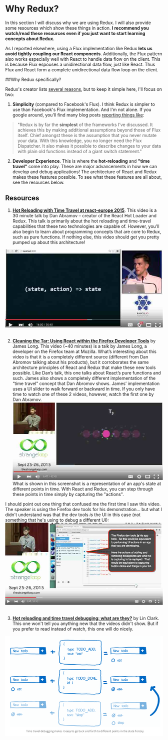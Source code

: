 # Why Redux?
In this section I will discuss why we are using Redux.  I will also provide some resources which show these things in action.  **I recommend you watch/read these resources even if you just want to start learning concepts about Redux.**

As I reported elsewhere, using a Flux implementation like Redux **lets us avoid tightly coupling our React components**.  Additionally, the Flux pattern also works especially well with React to handle data flow on the client.  This is because Flux espouses a unidirectional data flow, just like React.  Thus Flux and React form a complete unidirectional data flow loop on the client.

##Why Redux specifically?

Redux's creator lists [several reasons](http://stackoverflow.com/a/32920459/718325), but to keep it simple here, I'll focus on two:
1. **Simplicity** (compared to Facebook's Flux). I think Redux is simpler to use than Facebook's Flux implementation.  And I'm not alone.  If you google around, you'll find many blog posts [reporting things like](http://jamesknelson.com/which-flux-implementation-should-i-use-with-react/#redux):

 >"Redux is by far the **simplest** of the frameworks I’ve discussed. It achieves this by making additional assumptions beyond those of Flux itself. Chief amongst these is the assumption that you never mutate your data. With this knowledge, you no longer need the Flux Dispatcher. It also makes it possible to describe changes to your data with plain old functions instead of a giant switch statement."

2. **Developer Experience**.  This is where the **hot-reloading** and **"time travel"** come into play.  These are major advancements in how we can develop and debug applications!  The architecture of React and Redux makes these features possible.  To see what these features are all about, see the resources below. 


## Resources 

1. [**Hot Reloading with Time Travel at react-europe 2015**](https://www.youtube.com/watch?v=xsSnOQynTHs). This video is a 30 minute talk by Dan Abramov – creator of the React Hot Loader and Redux.  This talk is primarily about the hot reloading and time-travel capabilities that these two technologies are capable of. However, you'll also begin to learn about programming concepts that are core to Redux, such as pure functions.  If nothing else, this video should get you pretty pumped up about this architecture!

 ![](_assets/2015-12-18_18-02-41.jpg)
 <br /><br />
 
2. [**Cleaning the Tar: Using React within the Firefox Developer Tools**](https://www.youtube.com/watch?v=qUlRpybs7_c) by James Long.  This video (~40 minutes) is a talk by James Long, a developer on the Firefox team at Mozilla.  What’s interesting about this video is that it is a completely different source (different from Dan Abromov talking about his products), but it corroborates the same architecture principles of React and Redux that make these new tools possible.  Like Dan’s talk, this one talks about React’s pure functions and such.  James also shows a completely different implementation of the “time travel” concept that Dan Abromov shows.  James’ implementation uses a UI slider to walk forward or backward in time.  If you only have time to watch one of these 2 videos, however, watch the first one by Dan Abramov.
![](_assets/2015-12-18_18-10-09.jpg) What is shown in this screenshot is a representation of an app's state at different points in time.  With React and Redux, you can step through these points in time simply by capturing the "actions".  

 I should point out one thing that confused me the first time I saw this video.  The speaker is using the Firefox dev tools for his demonstration... but what I didn't understand was that the dev tools *is* the UI in this case (not something that he's using to debug a different UI):
 ![](_assets/2015-12-18_22-13-59.jpg)
<br /><br />

3. [**Hot reloading and time travel debugging: what are they?**](https://code-cartoons.com/hot-reloading-and-time-travel-debugging-what-are-they-3c8ed2812f35) by Lin Clark. This one won't tell you anything new that the videos didn't show.  But if you prefer to read instead of watch, this one will do nicely.

 ![](_assets/redux-dev-ux-cartoon.png) 
